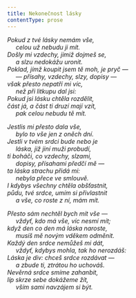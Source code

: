 ```yaml
---
title: Nekonečnost lásky
contentType: prose
---
```


<section>

_Pokud z tvé lásky nemám vše,  
     celou už nebudu ji mít.  
Došly mi vzdechy, jimiž dojmeš se,  
     a slzu nedokážu uronit.  
Poklad, jímž koupit jsem tě moh, je pryč —  
     — přísahy, vzdechy, slzy, dopisy —  
však přesto nepatří mi víc,  
     než při litkupu dal jsi:  
Pokud jsi lásku chtěla rozdělit,  
část já, a část ti druzí mají vzít,  
     pak celou nebudu tě mít._

</section>

<section>

_Jestlis mi přesto dala vše,  
     bylo to vše jen z oněch dní.  
Jestli v tvém srdci bude nebo je  
     láska, již jiní muži probudí,  
ti boháči, co vzdechy, slzami,  
     dopisy, přísahami předčí mě —  
ta láska strachu přidá mi:  
     nebyla přece ve smlouvě.  
I kdybys všechny chtěla obšťastnit,  
půdu, tvé srdce, umím si přivlastnit  
     a vše, co roste z ní, mám mít._

</section>

<section>

_Přesto sám nechtěl bych mít vše —  
     vždyť, kdo má vše, víc nesmí mít;  
když den co den má láska naroste,  
     musíš mě novým vděkem odměnit.  
Každý den srdce nemůžeš mi dát,  
     vždyť, kdybys mohla, tak ho nerozdáš:  
Láska je div: chceš srdce rozdávat —  
     a zbude ti, ztrátou ho uchováš.  
Nevěrná srdce smíme zahanbit,  
líp skrze sebe dokážeme žít,  
     vším sami navzájem si být._

</section>
